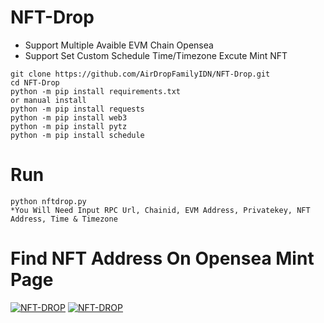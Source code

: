 # NFT-Drop
- Support Multiple Avaible EVM Chain Opensea
- Support Set Custom Schedule Time/Timezone Excute Mint NFT
```
git clone https://github.com/AirDropFamilyIDN/NFT-Drop.git
cd NFT-Drop
python -m pip install requirements.txt
or manual install
python -m pip install requests
python -m pip install web3
python -m pip install pytz
python -m pip install schedule
```
# Run
```
python nftdrop.py
*You Will Need Input RPC Url, Chainid, EVM Address, Privatekey, NFT Address, Time & Timezone
```
# Find NFT Address On Opensea Mint Page
[![NFT-DROP](https://img001.prntscr.com/file/img001/fqQkxMJWQNyV9bnq_kiFuA.png)](https://github.com/AirDropFamilyIDN/NFT-Drop)
[![NFT-DROP](https://img001.prntscr.com/file/img001/4a5uEXvIQjqgzrVznYh-dQ.png)](https://github.com/AirDropFamilyIDN/NFT-Drop)
